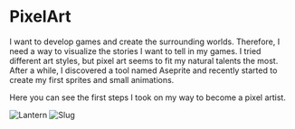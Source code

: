 # PixelArt

I want to develop games and create the surrounding worlds. Therefore, I need a way to visualize the stories I want to tell in my games.
I tried different art styles, but pixel art seems to fit my natural talents the most.
After a while, I discovered a tool named Aseprite and recently started to create my first sprites and small animations.

Here you can see the first steps I took on my way to become a pixel artist.

![Lantern](https://user-images.githubusercontent.com/81244784/129870234-4723ae87-497c-440c-8bee-8d6570771a93.gif)
![Slug](https://user-images.githubusercontent.com/81244784/129870311-a78635d2-2330-46d3-b2e6-ae90671d96bc.gif)

